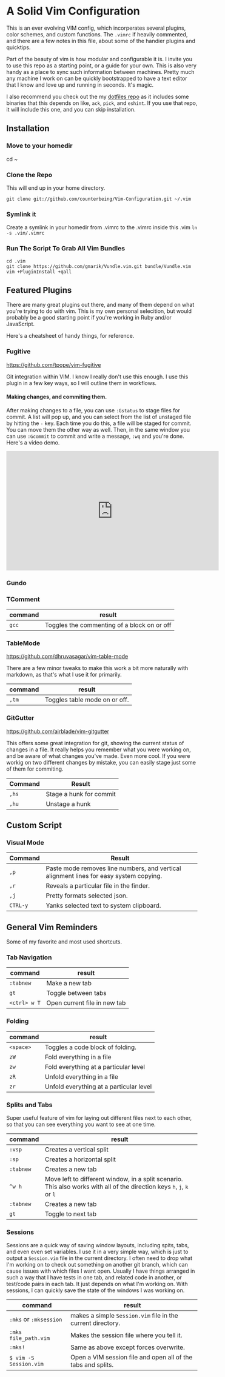 # A Solid Vim Configuration
This is an ever evolving VIM config, which incorperates several plugins, color schemes, and custom functions. The `.vimrc` if heavily commented, and there are a few notes in this file, about some of the handier plugins and quicktips.

Part of the beauty of vim is how modular and configurable it is. I invite you to use this repo as a starting point, or a guide for your own. This is also very handy as a place to sync such information between machines. Pretty much any machine I work on can be quickly bootstrapped to have a text editor that I know and love up and running in seconds. It's magic. 

I also recommend you check out the my [dotfiles repo](https://github.com/counterbeing/.dotfiles) as it includes some binaries that this depends on like, `ack`, `pick`, and `eshint`. If you use that repo, it will include this one, and you can skip installation.

## Installation

### Move to your homedir
cd ~

### Clone the Repo 
This will end up in your home directory.

`git clone git://github.com/counterbeing/Vim-Configuration.git ~/.vim`

### Symlink it
Create a symlink in your homedir from .vimrc to the .vimrc inside this .vim
`ln -s .vim/.vimrc `

### Run The Script To Grab All Vim Bundles
```
cd .vim
git clone https://github.com/gmarik/Vundle.vim.git bundle/Vundle.vim
vim +PluginInstall +qall
```

## Featured Plugins
There are many great plugins out there, and many of them depend on what you're trying to do with vim. This is my own personal selecition, but would probably be a good starting point if you're working in Ruby and/or JavaScript.

Here's a cheatsheet of handy things, for reference.

### Fugitive

https://github.com/tpope/vim-fugitive

Git integration within VIM. I know I really don't use this enough. I use this plugin in a few key ways, so I will outline them in workflows.

#### Making changes, and commiting them.
After making changes to a file, you can use `:Gstatus` to stage files for commit. A list will pop up, and you can select from the list of unstaged file by hitting the `-`  key. Each time you do this, a file will be staged for commit. You can move them the other way as well. Then, in the same window you can use `:Gcommit` to commit and write a message, `:wq` and you're done. Here's a video demo. 

<iframe width="560" height="315" src="https://www.youtube.com/embed/AsKGOeonbIs?start=445&end=556&version=3" frameborder="0" allowfullscreen=""></iframe>

### Gundo

### TComment
| command | result                                      |
|---------|---------------------------------------------|
| `gcc`   | Toggles the commenting of a block on or off |

### TableMode

https://github.com/dhruvasagar/vim-table-mode

There are a few minor tweaks to make this work a bit more naturally with markdown, as that's what I use it for primarily.

| command | result                        |
|---------|-------------------------------|
| `,tm`   | Toggles table mode on or off. |


### GitGutter

https://github.com/airblade/vim-gitgutter

This offers some great integration for git, showing the current status of changes in a file. It really helps you remember what you were working on, and be aware of what changes you've made. Even more cool. If you were workig on two different changes by mistake, you can easily stage just some of them for commiting.

| Command | Result                  |
|---------|-------------------------|
| `,hs`   | Stage a hunk for commit |
| `,hu`   | Unstage a hunk          |

## Custom Script
### Visual Mode

| Command  | Result                                                                                 |
|----------|----------------------------------------------------------------------------------------|
| `,p`     | Paste mode removes line numbers, and vertical alignment lines for easy system copying. |
| `,r`     | Reveals a particular file in the finder.                                               |
| `,j`     | Pretty formats selected json.                                                          |
| `CTRL-y` | Yanks selected text to system clipboard.                                               |

## General Vim Reminders

Some of my favorite and most used shortcuts.

### Tab Navigation

| command      | result                       |
|--------------|------------------------------|
| `:tabnew`    | Make a new tab               |
| `gt`         | Toggle between tabs          |
| `<ctrl> w T` | Open current file in new tab |

### Folding

| command   | result                                  |
|-----------|-----------------------------------------|
| `<space>` | Toggles a code block of folding.        |
| `zW`      | Fold everything in a file               |
| `zw`      | Fold everything at a particular level   |
| `zR`      | Unfold everything in a file             |
| `zr`      | Unfold everything at a particular level |

### Splits and Tabs

Super useful feature of vim for laying out different files next to each other, so that you can see everything you want to see at one time.

| command   | result                                                                                                                  |
|-----------|-------------------------------------------------------------------------------------------------------------------------|
| `:vsp`    | Creates a vertical split                                                                                                |
| `:sp`     | Creates a horizontal split                                                                                              |
| `:tabnew` | Creates a new tab                                                                                                       |
| `^w h`    | Move left to different window, in a split scenario. This also works with all of the direction keys `h`, `j`, `k` or `l` |
| `:tabnew` | Creates a new tab                                                                                                       |
| `gt`      | Toggle to next tab                                                                                                      |

### Sessions

Sessions are a quick way of saving window layouts, including spits, tabs, and even even set variables. I use it in a very simple way, which is just to output a `Session.vim` file in the current directory. I often need to drop what I'm working on to check out something on another git branch, which can cause issues with which files I want open. Usually I have things arranged in such a way that I have tests in one tab, and related code in another, or test/code pairs in each tab. It just depends on what I'm working on. With sessions, I can quickly save the state of the windows I was working on.

| command                | result                                                       |
|------------------------|--------------------------------------------------------------|
| `:mks` or `:mksession` | makes a simple `Session.vim` file in the current directory.  |
| `:mks file_path.vim`   | Makes the session file where you tell it.                    |
| `:mks!`                | Same as above except forces overwrite.                       |
| `$ vim -S Session.vim` | Open a VIM session file and open all of the tabs and splits. |

